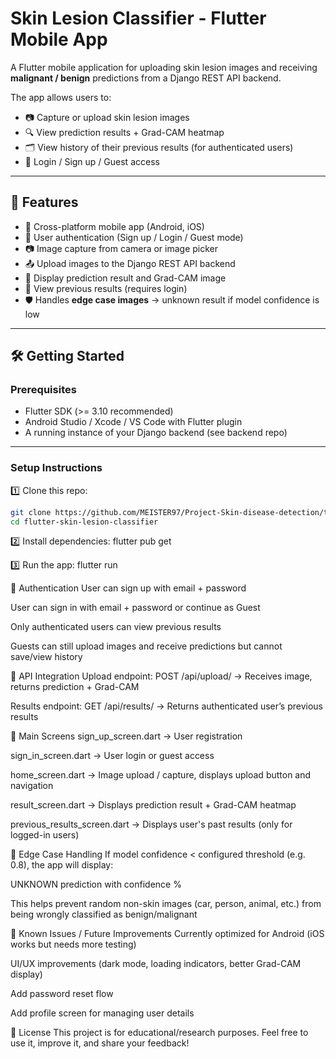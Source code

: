 # Skin Lesion Classifier - Flutter Mobile App

A Flutter mobile application for uploading skin lesion images and receiving **malignant / benign** predictions from a Django REST API backend.

The app allows users to:

- 📷 Capture or upload skin lesion images  
- 🔍 View prediction results + Grad-CAM heatmap  
- 🗂️ View history of their previous results (for authenticated users)  
- 🔐 Login / Sign up / Guest access  

---

## 🚀 Features

- 📱 Cross-platform mobile app (Android, iOS)
- 🔐 User authentication (Sign up / Login / Guest mode)
- 📷 Image capture from camera or image picker
- 📤 Upload images to the Django REST API backend
- 🔄 Display prediction result and Grad-CAM image
- 📂 View previous results (requires login)
- 🛡️ Handles **edge case images** → unknown result if model confidence is low

---

## 🛠️ Getting Started

### Prerequisites

- Flutter SDK (>= 3.10 recommended)
- Android Studio / Xcode / VS Code with Flutter plugin
- A running instance of your Django backend (see backend repo)

---

### Setup Instructions

1️⃣ Clone this repo:

```bash
git clone https://github.com/MEISTER97/Project-Skin-disease-detection/tree/main/FlutterApp/projects.git
cd flutter-skin-lesion-classifier
```
2️⃣ Install dependencies:
flutter pub get

3️⃣ Run the app:
flutter run

🔑 Authentication
User can sign up with email + password

User can sign in with email + password or continue as Guest

Only authenticated users can view previous results

Guests can still upload images and receive predictions but cannot save/view history


📡 API Integration
Upload endpoint: POST /api/upload/ → Receives image, returns prediction + Grad-CAM

Results endpoint: GET /api/results/ → Returns authenticated user’s previous results


📱 Main Screens
sign_up_screen.dart → User registration

sign_in_screen.dart → User login or guest access

home_screen.dart → Image upload / capture, displays upload button and navigation

result_screen.dart → Displays prediction result + Grad-CAM heatmap

previous_results_screen.dart → Displays user's past results (only for logged-in users)

🧪 Edge Case Handling
If model confidence < configured threshold (e.g. 0.8), the app will display:

UNKNOWN prediction with confidence %

This helps prevent random non-skin images (car, person, animal, etc.) from being wrongly classified as benign/malignant

🚧 Known Issues / Future Improvements
Currently optimized for Android (iOS works but needs more testing)

UI/UX improvements (dark mode, loading indicators, better Grad-CAM display)

Add password reset flow

Add profile screen for managing user details

📄 License
This project is for educational/research purposes.
Feel free to use it, improve it, and share your feedback!
